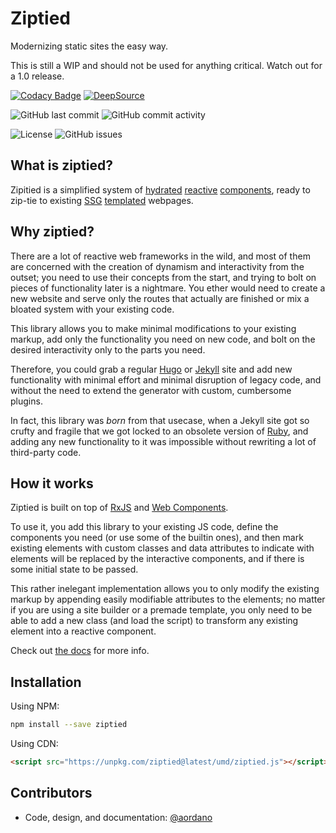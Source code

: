 # Ziptied

Modernizing static sites the easy way. 

This is still a WIP and should not be used for anything critical. Watch out for a 1.0 release.

[![Codacy Badge](https://app.codacy.com/project/badge/Grade/8479c7e72cdf4e1b81d1acbe2d37f660)](https://www.codacy.com/gh/nodoambiental/ziptied/dashboard?utm_source=github.com&amp;utm_medium=referral&amp;utm_content=nodoambiental/ziptied&amp;utm_campaign=Badge_Grade) [![DeepSource](https://deepsource.io/gh/nodoambiental/ziptied.svg/?label=active+issues&show_trend=true&token=wB-9fMynOQMJ1Kkt_0wiegLw)](https://deepsource.io/gh/nodoambiental/ziptied/?ref=repository-badge)

![GitHub last commit](https://img.shields.io/github/last-commit/nodoambiental/ziptied) ![GitHub commit activity](https://img.shields.io/github/commit-activity/m/nodoambiental/ziptied)

![License](https://img.shields.io/github/license/nodoambiental/ziptied) ![GitHub issues](https://img.shields.io/github/issues/nodoambiental/ziptied)

## What is ziptied?

Zipitied is a simplified system of [hydrated](https://en.wikipedia.org/wiki/Hydration_(web_development)) [reactive](https://en.wikipedia.org/wiki/Reactive_programming) [components](https://developer.mozilla.org/en-US/docs/Web/Web_Components/Using_custom_elements), ready to zip-tie to existing [SSG](https://about.gitlab.com/blog/2016/06/10/ssg-overview-gitlab-pages-part-2/) [templated](https://en.wikipedia.org/wiki/Template_processor)
webpages.

## Why ziptied?

There are a lot of reactive web frameworks in the wild, and most of them are concerned with the creation of dynamism and interactivity from the outset; you need to use their concepts from the start, and trying to bolt on pieces of functionality later is a nightmare. You ether would need to create a new website and serve only the routes that actually are finished or mix a bloated system with your existing code.

This library allows you to make minimal modifications to your existing markup, add only the functionality you need on new code, and bolt on the desired interactivity only to the parts you need.

Therefore, you could grab a regular [Hugo](https://gohugo.io/) or [Jekyll](https://jekyllrb.com/) site and add new functionality with minimal effort and minimal disruption of legacy code, and without the need to extend the generator with custom, cumbersome plugins.

In fact, this library was _born_ from that usecase, when a Jekyll site got so crufty and fragile that we got locked to an obsolete version of [Ruby](https://www.ruby-lang.org/en/), and adding any new functionality to it was impossible without rewriting a lot of third-party code.

## How it works

Ziptied is built on top of [RxJS](https://rxjs.dev/) and [Web Components](https://developer.mozilla.org/en-US/docs/Web/Web_Components).

To use it, you add this library to your existing JS code, define the components you need (or use some of the builtin ones), and then mark existing elements with custom classes and data attributes to indicate with elements will be replaced by the interactive components, and if there is some initial state to be passed.

This rather inelegant implementation allows you to only modify the existing markup by appending easily modifiable attributes to the elements; no matter if you are using a site builder or a premade template, you only need to be able to add a new class (and load the script) to transform any existing element into a reactive component.

Check out [the docs](/docs) for more info.

## Installation

Using NPM:

```bash
npm install --save ziptied
```

Using CDN:

```html
<script src="https://unpkg.com/ziptied@latest/umd/ziptied.js"></script>
```

## Contributors

- Code, design, and documentation: [@aordano](https://github.com/aordano)
